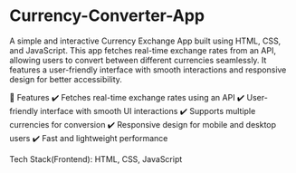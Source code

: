 # Currency-Converter-App
A simple and interactive Currency Exchange App built using HTML, CSS, and JavaScript. This app fetches real-time exchange rates from an API, allowing users to convert between different currencies seamlessly. It features a user-friendly interface with smooth interactions and responsive design for better accessibility.

🚀 Features
✔️ Fetches real-time exchange rates using an API
✔️ User-friendly interface with smooth UI interactions
✔️ Supports multiple currencies for conversion
✔️ Responsive design for mobile and desktop users
✔️ Fast and lightweight performance

Tech Stack(Frontend): HTML, CSS, JavaScript
